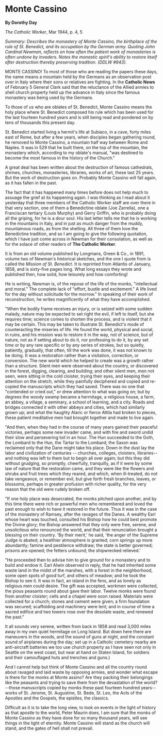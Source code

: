 Monte Cassino
=============

**By Dorothy Day**

*The Catholic Worker*, Mar 1944, p. 4, 5

*Summary: Describes the monastery of Monte Cassino, the birthplace of
the rule of St. Benedict, and its occupation by the German army. Quoting
John Cardinal Newman, reflects on how often the patient work of
monasteries is often undone by invaders. Notes the monastic spirit's
ability to restore itself after destruction thereby preserving
tradition. (DDLW \#943).*

MONTE CASSINO! To most of those who are reading the papers these days,
the name means a mountain held by the Germans as an observation post
over in Italy where their sons or relatives are fighting. In the
**Catholic News** of February 5 General Clark said that the reluctance
of the Allied armies to shell church property held up the advance in
Italy since the famous monastery was being used by the Germans.

To those of us who are oblates of St. Benedict, Monte Cassino means the
holy place where St. Benedict composed his rule which has been used for
the last fourteen hundred years and is still being read and pondered on
by tens of thousands this present day.

St. Benedict started living a hermit's life at Subiaco, in a cave, forty
miles east of Rome, but after a few years, when disciples began
gathering round, he removed to Monte Cassino, a mountain half way
between Rome and Naples. It was in 529 that he built there, on the top
of the mountain, the monastery which, according to my oblate's manual,
"was destined to become the most famous in the history of the Church."

A great deal has been written about the destruction of famous
cathedrals, shrines, churches, monasteries, libraries, works of art,
these last 25 years. But the work of destruction goes on. Probably Monte
Cassino will fall again, as it has fallen in the past.

The fact that it has happened many times before does not help much to
assuage the grief at its happening again. I was thinking as I read about
it yesterday that three members of the Catholic Worker staff are over
there in that very section, one of them a Benedictine oblate (Joe
Zarrella), one a Franciscan tertiary (Louis Murphy) and Gerry Griffin,
who is probably doing all the griping, for he is a dour soul. His last
letter tells me that he is working in the mountains in Italy, and in
just as much danger from the muddy, mountainous roads, as from the
shelling. All three of them love the Benedictine tradition, and so I am
going to give the following quotation, which I have just come across in
Newman for their consolation, as well as for the solace of other readers
of **The Catholic Worker**.

It is from an old volume published by Longmans, Green & Co., in 1891,
volume two of Newman's historical sketches, and the one I quote from is
called the *Mission of St. Benedict*. It is reprinted from Atlantis of
January, 1858, and is sixty-five pages long. What long essays they wrote
and published then, how solid, how leisurely and how comforting!

He is writing, Newman is, of the repose of the life of the monks,
"intellectual and moral." The complete lack of "effort, bustle and
excitement." A life lived for the day without solicitude for the
morrow." In speaking of their work of reconstruction, he writes
magnificently of what they have accomplished.

"When the bodily frame receives an injury, or is seized with some sudden
malady, nature may be expected to set right the evil, if left to itself,
but she requires time; science comes to shorten the process, and is
violent that it may be certain. This may be taken to illustrate St.
Benedict's mode of counteracting the miseries of life. He found the
world, physical and social, in ruins, and his mission was to restore it
in the way, not of science, but of nature, not as if setting about to do
it, nor professing to do it, by any set time or by any rare specific or
by any series of strokes, but so quietly, patiently, gradually, that
often, till the work was done, it was not known to be doing. It was a
restoration rather than a visitation, correction, or conversion. The new
world which he helped to create was a growth rather than a structure.
Silent men were observed about the country, or discovered in the forest,
digging, clearing, and building; and other silent men, men not seen,
were sitting in the cold cloister, trying their eyes, and keeping their
attention on the stretch, while they painfully deciphered and copied and
re-copied the manuscripts which they had saved. There was no one that
"contended or cried out," or drew attention to what was going on; but by
degrees the woody swamp became a hermitage, a religious house, a farm,
an abbey, a village, a seminary, a school of learning, and a city. Roads
and bridges connected it with other abbeys and cities, which had
similarly grown up; and what the haughty Alaric or fierce Attila had
broken to pieces, these patient meditative men had brought together and
made to live again.

"And then, when they had in the course of many years gained their
peaceful victories, perhaps some new invader came, and with fire and
sword undid their slow and persevering toil in an hour. The Hun
succeeded to the Goth, the Lombard to the Hun, the Tartar to the
Lombard; the Saxon was reclaimed only that the Dane might take his
place. Down in the dust lay the labor and civilization of centuries --
churches, colleges, cloisters, libraries--and nothing was left to them
but to begin all over again; but this they did without grudging, so
promptly, cheerfully, tranquilly, as if it were by some law of nature
that the restoration came, and they were like the flowers and shrubs and
fruit trees which they reared, and which, when ill-treated, do not take
vengeance, or remember evil, but give forth fresh branches, leaves, or
blossoms, perhaps in greater profusion with richer quality, for the very
reason that the old were rudely broken off.

"If one holy place was desecrated, the monks pitched upon another, and
by this time there were rich or powerful men who remembered and loved
the past enough to wish to have it restored in the future. Thus it was
in the case of the monastery of Ramsey, after the ravages of the Danes.
A wealthy Earl whose heart was touched, consulted his Bishop how he
could best promote the Divine glory; the Bishop answered that they only
were free, serene, and unsolicitous who renounced the world, and that
their renunciation brought a blessing on their country. 'By their
merit,' he said, 'the anger of the Supreme Judge is abated; a healthier
atmosphere is granted; corn springs up more abundantly; famine and
pestilence withdraw; the state is better governed; prisons are opened;
the fetters unbound; the shipwrecked relieved.'

"He proceeded then to advise him to give ground for a monastery and to
build and endow it. Earl Alwin observed in reply, that he had inherited
some waste land in the midst of the marshes, with a forest in the
neighborhood, some open spots of good turf, and others of meadow; and he
took the Bishop to see it. It was in fact, an island in the fens, and as
lonely as religious men could desire. The gift was accepted, workmen
were collected, the pious peasants round about gave their labor. Twelve
monks were found from another cloister; cells and a chapel were soon
raised. Materials were collected for a church; stones and cement were
given; a firm foundation was secured; scaffolding and machinery were
lent; and in course of time a sacred edifice and two towers rose over
the desolate waste, and renewed the past."

It all sounds very serene, written from back in 1858 and read 3,000
miles away in my own quiet hermitage on Long Island. But down here there
are maneuvers in the woods, and the sound of guns at night, and the
constant sound of airplanes during the day; set up in a Catholic
cemetery nearby are anti-aircraft batteries we too use church property
as I have seen not only in Seattle on the west coast, but near at hand
on Staten Island, for soldiers and their camouflaged huts and trenches
and guns.)

And I cannot help but think of Monte Cassino and all the country round
about ravaged and laid waste by opposing armies, and wonder what escape
is there for the monks at Monte assino? Are they packing their
belongings like the peasants and trying to save them from the
devastation of the world?--those manuscripts copied by monks these past
fourteen hundred years--works of St. Jerome, St. Augustine, St. Bede,
St. Leo, the Acts of the Apostles and the Gospels, the epistles, the
classics.

Difficult as it is to take the long view, to look on events in the light
of history as that apostle to the world, Peter Maurin does, I am sure
that the monks of Monte Cassino as they have done for so many thousand
years, will see things in the light of eternity. Monte Cassino will
stand as the church will stand, and the gates of hell shall not prevail.
